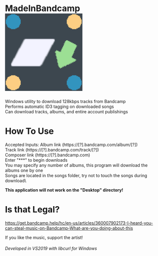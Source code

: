 
# MadeInBandcamp ![alt text](https://github.com/maximus-lee-678/MadeInBandcamp/blob/main/assets/madeinbandcamp.jpg) 
Windows utility to download 128kbps tracks from Bandcamp\
Performs automatic ID3 tagging on downloaded songs\
Can download tracks, albums, and entire account publishings

# How To Use
Accepted Inputs:
Album link (https://[?].bandcamp.com/album/[?])\
Track link (https://[?].bandcamp.com/track/[?])\
Composer link (https://[?].bandcamp.com)\
Enter "***" to begin downloads\
You may specify any number of albums, this program will download the albums one by one\
Songs are located in the songs folder, try not to touch the songs during download\

__This application will not work on the "Desktop" directory!__
  
# Is that Legal?
https://get.bandcamp.help/hc/en-us/articles/360007902173-I-heard-you-can-steal-music-on-Bandcamp-What-are-you-doing-about-this

If you like the music, support the artist!
  
###### Developed in VS2019 with libcurl for Windows
